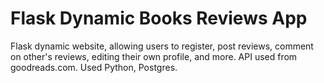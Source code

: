 # Flask Dynamic Books Reviews App
Flask dynamic website, allowing users to register, post reviews, comment on other's reviews, editing their own profile, and more. API used from goodreads.com.
Used Python, Postgres.
